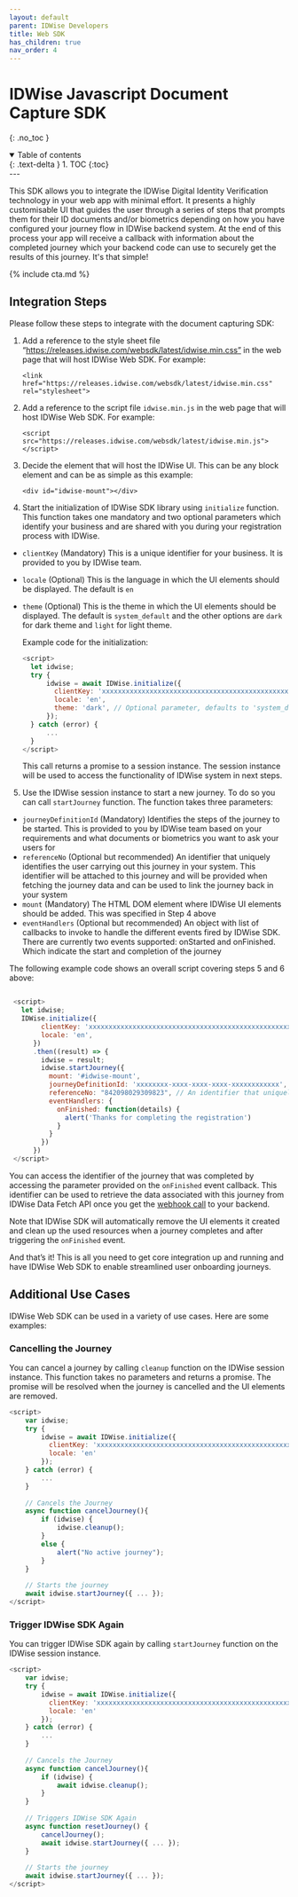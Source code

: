```yaml
---
layout: default
parent: IDWise Developers
title: Web SDK
has_children: true
nav_order: 4
---
```


# IDWise Javascript Document Capture SDK
{: .no_toc }

<details open markdown="block">
  <summary>
    Table of contents
  </summary>
  {: .text-delta }
1. TOC
{:toc}
</details>
---

This SDK allows you to integrate the IDWise Digital Identity Verification technology in your web app with minimal
effort.
It presents a highly customisable UI that guides the user through a series of steps that prompts them for their ID
documents and/or biometrics depending on how you have configured your journey flow in IDWise backend system. At the end
of this process your app will receive a callback with information about the completed journey which your backend code
can use to securely get the results of this journey. It's that simple!

{% include cta.md %}

## Integration Steps

Please follow these steps to integrate with the document capturing SDK:

1. Add a reference to the style sheet file “https://releases.idwise.com/websdk/latest/idwise.min.css” in the web page
   that will host IDWise Web SDK. For example:

    ```
    <link href="https://releases.idwise.com/websdk/latest/idwise.min.css" rel="stylesheet">
    ```

2. Add a reference to the script file `idwise.min.js` in the web page that will host IDWise Web SDK. For example:

    ```
    <script src="https://releases.idwise.com/websdk/latest/idwise.min.js"></script>
    ```

3. Decide the element that will host the IDWise UI. This can be any block element and can be as simple as this
   example:

    ```
    <div id="idwise-mount"></div>
    ```

4. Start the initialization of IDWise SDK library using `initialize` function. This function takes one mandatory and two optional parameters which identify your business and are shared with you during your registration process with IDWise.

* `clientKey` (Mandatory) This is a unique identifier for your business. It is provided to you by IDWise team.
* `locale` (Optional) This is the language in which the UI elements should be displayed. The default is `en`
* `theme` (Optional) This is the theme in which the UI elements should be displayed. The default is `system_default` and the other options are `dark` for dark theme and `light` for light theme.

    Example code for the initialization:
    
    ```javascript
    <script>
      let idwise;
      try {
          idwise = await IDWise.initialize({
            clientKey: 'xxxxxxxxxxxxxxxxxxxxxxxxxxxxxxxxxxxxxxxxxxxxxxxxxxxxxxxxxxxxxxxxxxxxxxxxxxxxx=',
            locale: 'en',
            theme: 'dark', // Optional parameter, defaults to 'system_default'
          });
      } catch (error) {
          ...
      }
    </script>
    ```

  This call returns a promise to a session instance. The session instance will be used to access the functionality of IDWise system in next steps.

5. Use the IDWise session instance to start a new journey. To do so you can call `startJourney` function. The function
   takes three parameters:

* `journeyDefinitionId` (Mandatory) Identifies the steps of the journey to be started. This is provided to you by
  IDWise team based on your requirements and what documents or biometrics you want to ask your users for
* `referenceNo` (Optional but recommended) An identifier that uniquely identifies the user carrying out this journey in
  your system. This identifier will be attached to this journey and will be provided when fetching the journey data
  and can be used to link the journey back in your system
* `mount` (Mandatory) The HTML DOM element where IDWise UI elements should be added. This was specified in Step 4
  above
* `eventHandlers` (Optional but recommended) An object with list of callbacks to invoke to handle the
  different events fired by IDWise SDK. There are currently two events supported: onStarted and onFinished. Which
  indicate the start and completion of the journey

The following example code shows an overall script covering steps 5 and 6 above:
```javascript

 <script>
   let idwise;   
   IDWise.initialize({
        clientKey: 'xxxxxxxxxxxxxxxxxxxxxxxxxxxxxxxxxxxxxxxxxxxxxxxxxxxxxxxxxxxxxxxxxxxxxxxxxxxxx=',
        locale: 'en',
      })
      .then((result) => {
        idwise = result;
        idwise.startJourney({
          mount: '#idwise-mount',
          journeyDefinitionId: 'xxxxxxxx-xxxx-xxxx-xxxx-xxxxxxxxxxxx', // journey definition id
          referenceNo: "842098029309823", // An identifier that uniquely idenfies the user carrying out this journey
          eventHandlers: {
            onFinished: function(details) {
              alert('Thanks for completing the registration')
            }
          }
        })
      })
 </script>
```

You can access the identifier of the journey that was completed by accessing the parameter provided on the `onFinished`
event callback. This identifier can be used to retrieve the data associated with this journey from IDWise Data Fetch API
once you get the [webhook call](https://idwi.se/webhooks) to your backend.

Note that IDWise SDK will automatically remove the UI elements it created and clean up the used resources when a journey
completes and after triggering the `onFinished` event.

And that’s it! This is all you need to get core integration up and running and have IDWise Web SDK to enable streamlined
user onboarding journeys.

## Additional Use Cases

IDWise Web SDK can be used in a variety of use cases. Here are some examples:

### Cancelling the Journey

You can cancel a journey by calling `cleanup` function on the IDWise session instance. This function takes no
parameters and returns a promise. The promise will be resolved when the journey is cancelled and the UI elements are
removed.

```javascript
<script>
    var idwise;
    try {
        idwise = await IDWise.initialize({
          clientKey: 'xxxxxxxxxxxxxxxxxxxxxxxxxxxxxxxxxxxxxxxxxxxxxxxxxxxxxxxxxxxxxxxxxxxxxxxxxxxxx=',
          locale: 'en'
        });
    } catch (error) {
        ...
    }
    
    // Cancels the Journey
    async function cancelJourney(){
        if (idwise) {
            idwise.cleanup();
        }
        else {
            alert("No active journey");
        }
    }
    
    // Starts the journey
    await idwise.startJourney({ ... });
</script>
```

### Trigger IDWise SDK Again

You can trigger IDWise SDK again by calling `startJourney` function on the IDWise session instance.

```javascript
<script>
    var idwise;
    try {
        idwise = await IDWise.initialize({
          clientKey: 'xxxxxxxxxxxxxxxxxxxxxxxxxxxxxxxxxxxxxxxxxxxxxxxxxxxxxxxxxxxxxxxxxxxxxxxxxxxxx=',
          locale: 'en'
        });
    } catch (error) {
        ...
    }
    
    // Cancels the Journey
    async function cancelJourney(){
        if (idwise) {
            await idwise.cleanup();
        }
    }
    
    // Triggers IDWise SDK Again
    async function resetJourney() {
        cancelJourney();
        await idwise.startJourney({ ... });
    }
    
    // Starts the journey
    await idwise.startJourney({ ... });
</script>
```

[//]: # (### Resuming an incompleted journey)

[//]: # ()
[//]: # (You can resume an incompleted journey by calling `resumeJourney` function on the IDWise session instance.)

[//]: # ()
[//]: # (```javascript)

[//]: # (coming soon)

[//]: # (```)

